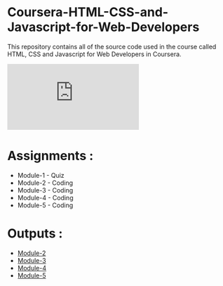 # Coursera-HTML-CSS-and-Javascript-for-Web-Developers

This repository contains all of the source code used in the course called HTML, CSS and Javascript for Web Developers in Coursera.

![Course Completion certificate](https://github.com/Abhi3391/Coursera-HTML-CSS-and-JavaScript-for-Web-Developers/blob/master/Coursera%20html%2Ccss%2Cjavascript.pdf)


# Assignments :

* Module-1 - Quiz 
* Module-2 - Coding
* Module-3 - Coding
* Module-4 - Coding
* Module-5 - Coding


# Outputs :

* [Module-2](https://github.com/Abhi3391/Coursera-HTML-CSS-and-JavaScript-for-Web-Developers/blob/master/Coursera%20html%2Ccss%2Cjavascript.pdf)
* [Module-3](https://github.com/Abhi3391/Coursera-HTML-CSS-and-JavaScript-for-Web-Developers/blob/master/Coursera%20html%2Ccss%2Cjavascript.pdf)
* [Module-4](https://github.com/Abhi3391/Coursera-HTML-CSS-and-JavaScript-for-Web-Developers/blob/master/Coursera%20html%2Ccss%2Cjavascript.pdf)
* [Module-5](https://github.com/Abhi3391/Coursera-HTML-CSS-and-JavaScript-for-Web-Developers/blob/master/Coursera%20html%2Ccss%2Cjavascript.pdf)
